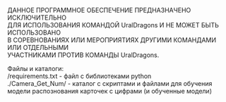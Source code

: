 ДАННОЕ ПРОГРАММНОЕ ОБЕСПЕЧЕНИЕ ПРЕДНАЗНАЧЕНО ИСКЛЮЧИТЕЛЬНО  
ДЛЯ ИСПОЛЬЗОВАНИЯ КОМАНДОЙ UralDragons И НЕ МОЖЕТ БЫТЬ ИСПОЛЬЗОВАНО  
В СОРЕВНОВАНИЯХ ИЛИ МЕРОПРИЯТИЯХ ДРУГИМИ КОМАНДАМИ ИЛИ ОТДЕЛЬНЫМИ   
УЧАСТНИКАМИ ПРОТИВ КОМАНДЫ UralDragons.   

Файлы и каталоги:   
/requirements.txt - файл с библиотеками python   
./Camera_Get_Num/ - каталог с скриптами и файлами для обучения модели распознования карточек с цифрами (и обученные модели)   

